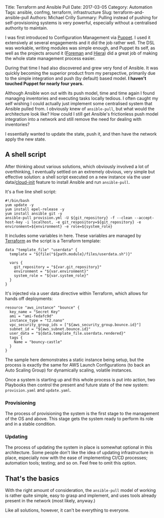 Title: Terraform and Ansible Pull
Date: 2017-03-05
Category: Automation
Tags: ansible, confmg, terraform, infrastructure
Slug: terraform-and-ansible-pull
Authors: Michael Crilly
Summary: Pulling instead of pushing for self-provisioning systems is very powerful, especially without a centralised authority to maintain.

I was first introduced to Configuration Management via [Puppet](https://puppet.com/product). I used it extensively at several engagements and it did the job rather well. The DSL was workable, writing modules was simple enough, and Puppet its self, as well as the projects around it ([Foreman](https://www.theforeman.org) and [Hiera](https://docs.puppet.com/hiera/)) did a great job of making the whole state management process easier.

During that time I had also discovered and grew very fond of Ansible. It was quickly becoming the superior product from my perspective, primarily due to the simple integration and push (by default) based model. **I haven't touched Puppet for nearly four years.**

Although Ansible won out with its push model, time and time again I found managing inventories and executing tasks locally tedious. I often caught my self wishing I could actually just implement some centralised system that Ansible pulled from. I obviously knew of `ansible-pull`, but what would the architecture look like? How could I still get Ansible's frictionless push model integration into a network and still remove the need for dealing with inventories?

I essentially wanted to update the state, push it, and then have the network apply the new state.

## A shell script
After thinking about various solutions, which obviously involved a lot of overthinking, I eventually settled on an extremely obvious, very simple but effective solution: a shell script executed on a new instance via the user data/[cloud-init](https://cloudinit.readthedocs.io/en/latest/) feature to install Ansible and run `ansible-pull`.

It's a five line shell script:

```shell
#!/bin/bash
yum update -y
yum install epel-release -y
yum install ansible git -y
ansible-pull provision.yml -U ${git_repository} -f --clean --accept-host-key -i localhost, -e git_respository=${git_repository} -e environment=${environment} -e role=${system_role}
```

It includes some variables in here. These variables are managed by [Terraform](https://www.terraform.io) as the script is a Terraform template:

```
data "template_file" "userdata" {
  template = "${file("${path.module}/files/userdata.sh")}"

  vars {
    git_repository = "${var.git_repository}"
    environment = "${var.environment}"
    system_role = "${var.system_role}"
  }
}
```

It's injected via a user data directive within Terraform, which allows for hands off deployments:

```
resource "aws_instance" "bounce" {
  key_name = "Secret Key"
  ami = "ami-fedafc9d"
  instance_type = "t2.nano"
  vpc_security_group_ids = ["${aws_security_group.bounce.id}"]
  subnet_id = "${aws_subnet.bounce.id}"
  user_data = "${data.template_file.userdata.rendered}"
  tags {
    Name = "bouncy-castle"
  }
}
```

The sample here demonstrates a static instance being setup, but the process is exactly the same for AWS Launch Configurations (to back an Auto Scaling Group) for dynamically scaling, volatile instances.

Once a system is starting up and this whole process is put into action, two Playbooks then control the present and future state of the new system: `provision.yaml` and `update.yaml`.

### Provisioning
The process of provisioning the system is the first stage to the management of the OS and above. This stage gets the system ready to perform its role and in a stable condition.

### Updating
The process of updating the system in place is somewhat optional in this architecture. Some people don't like the idea of updating infrastructure in place, especially now with the ease of implementing CI/CD processes; automation tools; testing; and so on. Feel free to omit this option.

## That's the basics
With the right amount of consideration, the `ansible-pull` model of working is rather quite simple, easy to grasp and implement, and uses tools already present in the network (most likely, anyway.)

Like all solutions, however, it can't be everything to everyone.